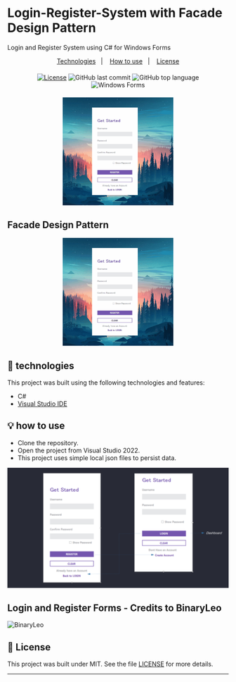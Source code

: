 # Login-Register-System with Facade Design Pattern
Login and Register System using C# for Windows Forms

<p align="center">
  <a href="#-technologies">Technologies</a>&nbsp;&nbsp;&nbsp;|&nbsp;&nbsp;&nbsp;
  <a href="#-how-to-use">How to use</a>&nbsp;&nbsp;&nbsp;|&nbsp;&nbsp;&nbsp;
  <a href="#-license">License</a>
</p>
<div align="center" style="margin: 20px; text-align: center">

  [![License](http://img.shields.io/:license-mit-blue.svg?style=flat-square)](https://github.com/ernestocasanova/LoginRegisterSystem/blob/main/LICENSE)
  ![GitHub last commit](https://img.shields.io/github/last-commit/ernestocasanova/LoginRegisterSystem?style=flat-square)
  ![GitHub top language](https://img.shields.io/github/languages/top/ernestocasanova/LoginRegisterSystem?style=flat-square)
![Windows Forms](https://img.shields.io/badge/Windows%20Forms-Functional-green)


</div>

<div align="center"><img src="https://github.com/ernestocasanova/LoginRegisterSystem/blob/main/Docs/project_animation.gif" width=50% height=50%></div>

## Facade Design Pattern

<div align="center"><img src="https://github.com/ernestocasanova/LoginRegisterSystem/blob/main/Docs/project_animation.gif" width=50% height=50%></div>

## 🧪 technologies

This project was built using the following technologies and features:

- C#
- [Visual Studio IDE](https://visualstudio.microsoft.com)

## 💡 how to use

- Clone the repository.
- Open the project from Visual Studio 2022.
- This project uses simple local json files to persist data.

![system](https://github.com/ernestocasanova/LoginRegisterSystem/blob/main/Docs/auth_screens.png)

## Login and Register Forms - Credits to BinaryLeo 

![BinaryLeo](https://github.com/BinaryLeo/csharp_signin_signup_system)

## 📄 License

This project was built under MIT. See the file [LICENSE](LICENSE) for more details.

---
